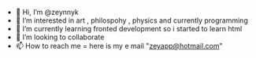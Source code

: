 - 👋 Hi, I’m @zeynnyk
- 👀 I’m interested in art , philospohy , physics and currently programming
- 🌱 I’m currently learning fronted development so i started to learn html
- 💞️ I’m looking to collaborate 
- 📫 How to reach me = here is my e mail "zeyapp@hotmail.com"
  

<!---
zeynnyk/zeynnyk is a ✨ special ✨ repository because its `README.md` (this file) appears on your GitHub profile.
You can click the Preview link to take a look at your changes.
--->
